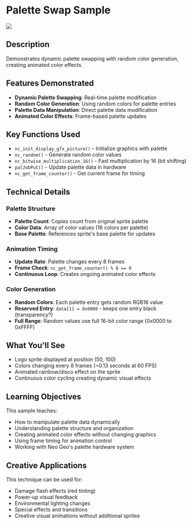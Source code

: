 # Palette Swap Sample

![](https://media.giphy.com/media/TdX0FYHgOealFSdvr2/giphy.gif)

## Description

Demonstrates dynamic palette swapping with random color generation, creating animated color effects.

## Features Demonstrated

- **Dynamic Palette Swapping**: Real-time palette modification
- **Random Color Generation**: Using random colors for palette entries
- **Palette Data Manipulation**: Direct palette data modification
- **Animated Color Effects**: Frame-based palette updates

## Key Functions Used

- `nc_init_display_gfx_picture()` - Initialize graphics with palette
- `nc_random()` - Generate random color values
- `nc_bitwise_multiplication_16()` - Fast multiplication by 16 (bit shifting)
- `palJobPut()` - Update palette data in hardware
- `nc_get_frame_counter()` - Get current frame for timing

## Technical Details

### Palette Structure
- **Palette Count**: Copies count from original sprite palette
- **Color Data**: Array of color values (16 colors per palette)
- **Base Palette**: References sprite's base palette for updates

### Animation Timing
- **Update Rate**: Palette changes every 8 frames
- **Frame Check**: `nc_get_frame_counter() % 8 == 0`
- **Continuous Loop**: Creates ongoing animated color effects

### Color Generation
- **Random Colors**: Each palette entry gets random RGB16 value
- **Reserved Entry**: `data[1] = 0x0000` - keeps one entry black (transparency?)
- **Full Range**: Random values use full 16-bit color range (0x0000 to 0xFFFF)

## What You'll See

- Logo sprite displayed at position (50, 100)
- Colors changing every 8 frames (~0.13 seconds at 60 FPS)
- Animated rainbow/disco effect on the sprite
- Continuous color cycling creating dynamic visual effects

## Learning Objectives

This sample teaches:
- How to manipulate palette data dynamically
- Understanding palette structure and organization
- Creating animated color effects without changing graphics
- Using frame timing for animation control
- Working with Neo Geo's palette hardware system

## Creative Applications

This technique can be used for:
- Damage flash effects (red tinting)
- Power-up visual feedback
- Environmental lighting changes
- Special effects and transitions
- Creative visual animations without additional sprites